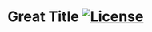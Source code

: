 # Great Title                                                    [![License](https://img.shields.io/badge/License-BSD_2--Clause-orange.svg)](https://opensource.org/licenses/BSD-2-Clause)